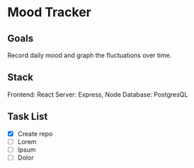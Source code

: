 # Mood Tracker


## Goals
Record daily mood and graph the fluctuations over time.

## Stack
Frontend: React
Server: Express, Node
Database: PostgresQL

## Task List
- [x] Create repo
- [ ] Lorem
- [ ] Ipsum
- [ ] Dolor